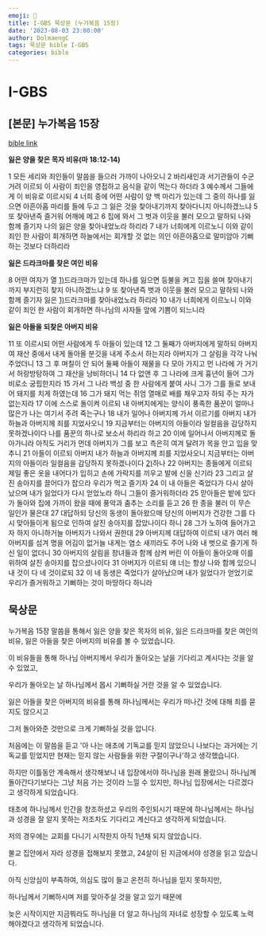 ```yaml
---
emoji: 🧢
title: I-GBS 묵상문 (누가복음 15장)
date: '2023-08-03 23:00:00'
author: DolmaengC
tags: 묵상문 bible I-GBS
categories: bible 
---
```




# I-GBS

## [본문] 누가복음 15장 

[bible link](https://www.bskorea.or.kr/bible/korbibReadpage.php?linkBible=BGAEluk015001)



**잃은 양을 찾은 목자 비유(마 18:12-14)**

1  모든 세리와 죄인들이 말씀을 들으러 가까이 나아오니
2  바리새인과 서기관들이 수군거려 이르되 이 사람이 죄인을 영접하고 음식을 같이 먹는다 하더라
3  예수께서 그들에게 이 비유로 이르시되
4  너희 중에 어떤 사람이 양 백 마리가 있는데 그 중의 하나를 잃으면 아흔아홉 마리를 들에 두고 그 잃은 것을 찾아내기까지 찾아다니지 아니하겠느냐
5  또 찾아낸즉 즐거워 어깨에 메고
6  집에 와서 그 벗과 이웃을 불러 모으고 말하되 나와 함께 즐기자 나의 잃은 양을 찾아내었노라 하리라
7  내가 너희에게 이르노니 이와 같이 죄인 한 사람이 회개하면 하늘에서는 회개할 것 없는 의인 아흔아홉으로 말미암아 기뻐하는 것보다 더하리라


**잃은 드라크마를 찾은 여인 비유**

8  어떤 여자가 열 [1)](https://www.bskorea.or.kr/bible/korbibReadpage.php?linkBible=BGAEluk015001#)드라크마가 있는데 하나를 잃으면 등불을 켜고 집을 쓸며 찾아내기까지 부지런히 찾지 아니하겠느냐
9  또 찾아낸즉 벗과 이웃을 불러 모으고 말하되 나와 함께 즐기자 잃은 [1)](https://www.bskorea.or.kr/bible/korbibReadpage.php?linkBible=BGAEluk015001#)드라크마를 찾아내었노라 하리라
10  내가 너희에게 이르노니 이와 같이 죄인 한 사람이 회개하면 하나님의 사자들 앞에 기쁨이 되느니라


**잃은 아들을 되찾은 아버지 비유**

11  또 이르시되 어떤 사람에게 두 아들이 있는데
12  그 둘째가 아버지에게 말하되 아버지여 재산 중에서 내게 돌아올 분깃을 내게 주소서 하는지라 아버지가 그 살림을 각각 나눠 주었더니
13  그 후 며칠이 안 되어 둘째 아들이 재물을 다 모아 가지고 먼 나라에 가 거기서 허랑방탕하여 그 재산을 낭비하더니
14  다 없앤 후 그 나라에 크게 흉년이 들어 그가 비로소 궁핍한지라
15  가서 그 나라 백성 중 한 사람에게 붙여 사니 그가 그를 들로 보내어 돼지를 치게 하였는데
16  그가 돼지 먹는 쥐엄 열매로 배를 채우고자 하되 주는 자가 없는지라
17  이에 스스로 돌이켜 이르되 내 아버지에게는 양식이 풍족한 품꾼이 얼마나 많은가 나는 여기서 주려 죽는구나
18  내가 일어나 아버지께 가서 이르기를 아버지 내가 하늘과 아버지께 죄를 지었사오니
19  지금부터는 아버지의 아들이라 일컬음을 감당하지 못하겠나이다 나를 품꾼의 하나로 보소서 하리라 하고
20  이에 일어나서 아버지께로 돌아가니라 아직도 거리가 먼데 아버지가 그를 보고 측은히 여겨 달려가 목을 안고 입을 맞추니
21  아들이 이르되 아버지 내가 하늘과 아버지께 죄를 지었사오니 지금부터는 아버지의 아들이라 일컬음을 감당하지 못하겠나이다 [2)](https://www.bskorea.or.kr/bible/korbibReadpage.php?linkBible=BGAEluk015001#)하나
22  아버지는 종들에게 이르되 제일 좋은 옷을 내어다가 입히고 손에 가락지를 끼우고 발에 신을 신기라
23  그리고 살진 송아지를 끌어다가 잡으라 우리가 먹고 즐기자
24  이 내 아들은 죽었다가 다시 살아났으며 내가 잃었다가 다시 얻었노라 하니 그들이 즐거워하더라
25  맏아들은 밭에 있다가 돌아와 집에 가까이 왔을 때에 풍악과 춤추는 소리를 듣고
26  한 종을 불러 이 무슨 일인가 물은대
27  대답하되 당신의 동생이 돌아왔으매 당신의 아버지가 건강한 그를 다시 맞아들이게 됨으로 인하여 살진 송아지를 잡았나이다 하니
28  그가 노하여 들어가고자 하지 아니하거늘 아버지가 나와서 권한대
29  아버지께 대답하여 이르되 내가 여러 해 아버지를 섬겨 명을 어김이 없거늘 내게는 염소 새끼라도 주어 나와 내 벗으로 즐기게 하신 일이 없더니
30  아버지의 살림을 창녀들과 함께 삼켜 버린 이 아들이 돌아오매 이를 위하여 살진 송아지를 잡으셨나이다
31  아버지가 이르되 얘 너는 항상 나와 함께 있으니 내 것이 다 네 것이로되
32  이 네 동생은 죽었다가 살아났으며 내가 잃었다가 얻었기로 우리가 즐거워하고 기뻐하는 것이 마땅하다 하니라



## 묵상문

누가복음 15장 말씀을 통해서 잃은 양을 찾은 목자의 비유, 잃은 드라크마를 찾은 여인의 비유, 잃은 아들을 찾은 아버지의 비유를 볼 수 있었습니다.

이 비유들을 통해 하나님 아버지께서 우리가 돌아오는 날을 기다리고 계시다는 것을 알 수 있었고,

우리가 돌아오는 날 하나님께서 몹시 기뻐하실 거란 것을 알 수 있었습니다.

잃은 아들을 찾은 아버지의 비유를 통해 하나님께서는 우리가 떠나간 것에 대해 죄를 묻지도 않으시고

그저 돌아와준 것만으로 크게 기뻐하실 것을 압니다.



처음에는 이 말씀을 듣고 '아 나는 애초에 기독교를 믿지 않았으니 나보다는 과거에는 기독교를 믿었지만 현재는 믿지 않는 사람들을 위한 구절이구나'하고 생각했습니다.

하지만 이틀동안 계속해서 생각해보니 내 입장에서야 하나님을 원래 몰랐으니 하나님께 돌아간다기보다는 그냥 처음 가는 것이라 느낄 수 있지만, 하나님 입장에서는 다르겠다고 생각하게 되었습니다.

태초에 하나님께서 인간을 창조하셨고 우리의 주인되시기 때문에 하나님께서는 하나님과 성경을 잘 알지 못하는 저조차도 기다리고 계신다고 생각하게 되었습니다.



저의 경우에는 교회를 다니기 시작한지 아직 1년채 되지 않았습니다.

불교 집안에서 자라 성경을 접해보지 못했고, 24살이 된 지금에서야 성경을 읽고 있습니다.

아직 신앙심이 부족하여, 의심도 많이 들고 온전히 하나님을 믿지 못하지만,

하나님께서 기뻐하시며 저를 맞아주실 것을 알고 있기 때문에

늦은 시작이지만 지금붜라도 하나님을 더 알고 하나님의 자녀로 성장할 수 있도록 노력해야겠다고 생각하게 되었습니다.

